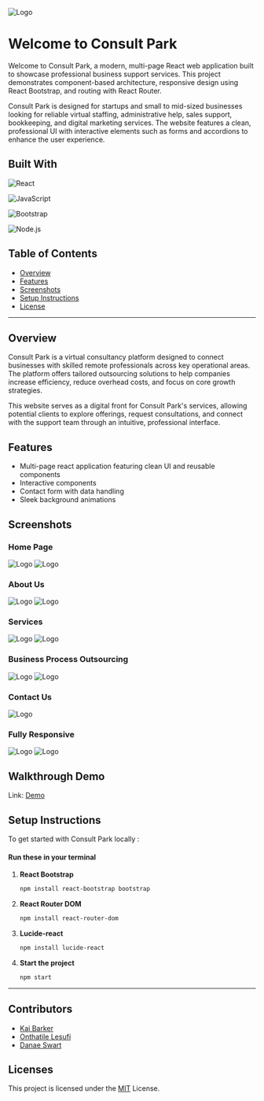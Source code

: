 ![Logo](./src/components/assets/Consult-Park-Logo-Full.png)


# Welcome to Consult Park

Welcome to Consult Park, a modern, multi-page React web application built to showcase professional business support services. This project demonstrates component-based architecture, responsive design using React Bootstrap, and routing with React Router.

Consult Park is designed for startups and small to mid-sized businesses looking for reliable virtual staffing, administrative help, sales support, bookkeeping, and digital marketing services. The website features a clean, professional UI with interactive elements such as forms and accordions to enhance the user experience.

## Built With

![React](https://img.shields.io/badge/-React-61DAFB?style=for-the-badge&logo=react&logoColor=black)

![JavaScript](https://img.shields.io/badge/-JavaScript-F7DF1E?style=for-the-badge&logo=javascript&logoColor=black)

![Bootstrap](https://img.shields.io/badge/-Bootstrap-7952B3?style=for-the-badge&logo=bootstrap&logoColor=white)

![Node.js](https://img.shields.io/badge/-Node.js-339933?style=for-the-badge&logo=node.js&logoColor=white)

## Table of Contents

- [ Overview](#-overview)  
- [ Features](#-features)   
- [ Screenshots](#-Screenshots)   
- [ Setup Instructions](#️-setup-instructions)  
- [ License](#-license)

---

## Overview
Consult Park is a virtual consultancy platform designed to connect businesses with skilled remote professionals across key operational areas. The platform offers tailored outsourcing solutions to help companies increase efficiency, reduce overhead costs, and focus on core growth strategies.

This website serves as a digital front for Consult Park's services, allowing potential clients to explore offerings, request consultations, and connect with the support team through an intuitive, professional interface.

## Features

- Multi-page react application featuring clean UI and reusable components
- Interactive components
- Contact form with data handling
- Sleek background animations

## Screenshots

### Home Page

![Logo](./src/assets/images/Home1.png)
![Logo](./src/assets/images/Home2.png)

### About Us

![Logo](./src/assets/images/About1.png)
![Logo](./src/assets/images/About2.png)

### Services

![Logo](./src/assets/images/Services1.png)
![Logo](./src/assets/images/Services2.png)

### Business Process Outsourcing

![Logo](./src/assets/images/Outsourcing%20(1).png)
![Logo](./src/assets/images/Outsourcing%20(2).png)

### Contact Us

![Logo](./src/assets/images/Contact1.png)

### Fully Responsive

![Logo](./src/assets/images/Responsivesness1.png)
![Logo](./src/assets/images/Responsiveness2.png)

## Walkthrough Demo

Link: [Demo](https://drive.google.com/file/d/17LxZolH_UhPoRBRjW495S1xmyQjfHBH7/view?usp=sharing)

## Setup Instructions

To get started with Consult Park locally :

#### Run these in your terminal

1. **React Bootstrap**  
    ```bash
    npm install react-bootstrap bootstrap
    ```

2. **React Router DOM**  
    ```bash
    npm install react-router-dom
    ```
3. **Lucide-react**  
    ```bash
    npm install lucide-react
    ```
4. **Start the project**
    ```bash
    npm start
    ```

---

## Contributors

- [Kai Barker](https://github.com/Kai-Barker)
- [Onthatile Lesufi](https://github.com/Onthatile-Lesufi)
- [Danae Swart](https://github.com/danaeswart)

## Licenses
This project is licensed under the [MIT](https://choosealicense.com/licenses/mit/) License. 